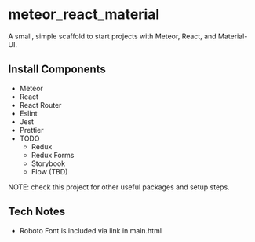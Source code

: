 # meteor_react_material

A small, simple scaffold to start projects with Meteor, React, and Material-UI.

## Install Components
* Meteor
* React
* React Router
* Eslint
* Jest
* Prettier
* TODO
  - Redux
  - Redux Forms
  - Storybook
  - Flow (TBD)

NOTE: check this project for other useful packages and setup steps.

## Tech Notes
* Roboto Font is included via link in main.html
